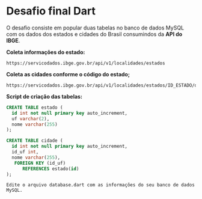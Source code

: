 # Desafio final Dart
O desafio consiste em popular duas tabelas no banco de dados MySQL com os dados dos estados e cidades do Brasil consumindos da **API do IBGE**.

**Coleta informações do estado:**
```
https://servicodados.ibge.gov.br/api/v1/localidades/estados
```

**Coleta as cidades conforme o código do estado;**
```
https://servicodados.ibge.gov.br/api/v1/localidades/estados/ID_ESTADO/distritos'
```

**Script de criação das tabelas:**
```sql
CREATE TABLE estado (
  id int not null primary key auto_increment,
  uf varchar(2),
  nome varchar(255)
);

CREATE TABLE cidade (
  id int not null primary key auto_increment,
  id_uf int,
  nome varchar(255),
   FOREIGN KEY (id_uf)
      REFERENCES estado(id)
);​
```

`Edite o arquivo database.dart com as informações do seu banco de dados MySQL.`